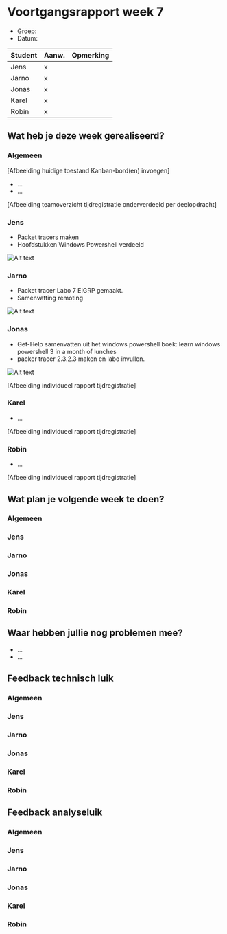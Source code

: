 # Voortgangsrapport week 7

* Groep:
* Datum:

| Student  | Aanw. | Opmerking |
| :---     | :---  | :---      |
| Jens |    x   |           |
| Jarno |   x    |           |
| Jonas |    x   |           |
| Karel |    x   |           |
| Robin |    x   |           |

## Wat heb je deze week gerealiseerd?

### Algemeen

[Afbeelding huidige toestand Kanban-bord(en) invoegen]

* ...
* ...

[Afbeelding teamoverzicht tijdregistratie onderverdeeld per deelopdracht]

### Jens

* Packet tracers maken
* Hoofdstukken Windows Powershell verdeeld


![Alt text]( http://i.imgur.com/YhlbYLg.png)


### Jarno

* Packet tracer Labo 7 EIGRP gemaakt.
* Samenvatting remoting

![Alt text](http://i.imgur.com/nzao1Ox.png)

### Jonas

* Get-Help samenvatten uit het windows powershell boek: learn windows powershell 3 in a month of lunches
* packer tracer 2.3.2.3 maken en labo invullen.

![Alt text](http://i.imgur.com/jtlkFw5.png)

[Afbeelding individueel rapport tijdregistratie]

### Karel

* ...

[Afbeelding individueel rapport tijdregistratie]

### Robin

* ...

[Afbeelding individueel rapport tijdregistratie]


## Wat plan je volgende week te doen?

### Algemeen
### Jens
### Jarno
### Jonas
### Karel
### Robin


## Waar hebben jullie nog problemen mee?

* ...
* ...

## Feedback technisch luik

### Algemeen

### Jens
### Jarno
### Jonas
### Karel
### Robin

## Feedback analyseluik

### Algemeen

### Jens
### Jarno
### Jonas
### Karel
### Robin


